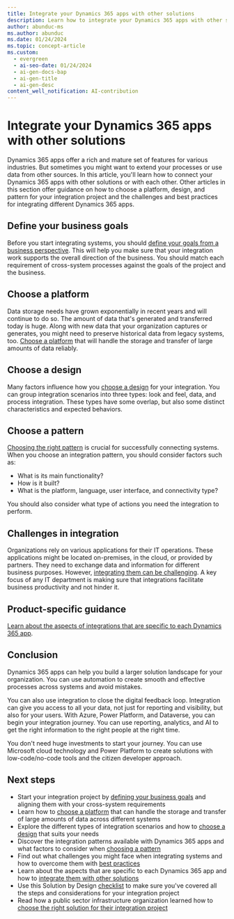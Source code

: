 ```yaml
---
title: Integrate your Dynamics 365 apps with other solutions
description: Learn how to integrate your Dynamics 365 apps with other solutions, with tips on choosing a platform, design, and pattern for your integration project.
author: abunduc-ms
ms.author: abunduc
ms.date: 01/24/2024
ms.topic: concept-article
ms.custom:
  - evergreen
  - ai-seo-date: 01/24/2024
  - ai-gen-docs-bap
  - ai-gen-title
  - ai-gen-desc
content_well_notification: AI-contribution
---
```


# Integrate your Dynamics 365 apps with other solutions

Dynamics 365 apps offer a rich and mature set of features for various industries. But sometimes you might want to extend your processes or use data from other sources. In this article, you'll learn how to connect your Dynamics 365 apps with other solutions or with each other. Other articles in this section offer guidance on how to choose a platform, design, and pattern for your integration project and the challenges and best practices for integrating different Dynamics 365 apps.

## Define your business goals

Before you start integrating systems, you should [define your goals from a business perspective](integrate-other-solutions-business-goals.md). This will help you make sure that your integration work supports the overall direction of the business. You should match each requirement of cross-system processes against the goals of the project and the business.

## Choose a platform

Data storage needs have grown exponentially in recent years and will continue to do so. The amount of data that's generated and transferred today is huge. Along with new data that your organization captures or generates, you might need to preserve historical data from legacy systems, too. [Choose a platform](integrate-other-solutions-choose-platform.md) that will handle the storage and transfer of large amounts of data reliably.

## Choose a design

Many factors influence how you [choose a design](integrate-other-solutions-choose-design.md) for your integration. You can group integration scenarios into three types: look and feel, data, and process integration. These types have some overlap, but also some distinct characteristics and expected behaviors.

## Choose a pattern

[Choosing the right pattern](integrate-other-solutions-choose-pattern.md) is crucial for successfully connecting systems. When you choose an integration pattern, you should consider factors such as:

- What is its main functionality?
- How is it built?
- What is the platform, language, user interface, and connectivity type?

You should also consider what type of actions you need the integration to perform.

## Challenges in integration

Organizations rely on various applications for their IT operations. These applications might be located on-premises, in the cloud, or provided by partners. They need to exchange data and information for different business purposes. However, [integrating them can be challenging](integrate-other-solutions-challenges.md). A key focus of any IT department is making sure that integrations facilitate business productivity and not hinder it.

## Product-specific guidance

[Learn about the aspects of integrations that are specific to each Dynamics 365 app](integrate-other-solutions-guidance-product.md).

## Conclusion

Dynamics 365 apps can help you build a larger solution landscape for your organization. You can use automation to create smooth and effective processes across systems and avoid mistakes.

You can also use integration to close the digital feedback loop. Integration can give you access to all your data, not just for reporting and visibility, but also for your users. With Azure, Power Platform, and Dataverse, you can begin your integration journey. You can use reporting, analytics, and AI to get the right information to the right people at the right time.

You don't need huge investments to start your journey. You can use Microsoft cloud technology and Power Platform to create solutions with low-code/no-code tools and the citizen developer approach.

## Next steps

- Start your integration project by [defining your business goals](integrate-other-solutions-business-goals.md) and aligning them with your cross-system requirements
- Learn how to [choose a platform](integrate-other-solutions-choose-platform.md) that can handle the storage and transfer of large amounts of data across different systems
- Explore the different types of integration scenarios and how to [choose a design](integrate-other-solutions-choose-design.md) that suits your needs
- Discover the integration patterns available with Dynamics 365 apps and what factors to consider when [choosing a pattern](integrate-other-solutions-choose-pattern.md)
- Find out what challenges you might face when integrating systems and how to overcome them with [best practices](integrate-other-solutions-challenges.md)
- Learn about the aspects that are specific to each Dynamics 365 app and how to [integrate them with other solutions](integrate-other-solutions-guidance-product.md)
- Use this Solution by Design [checklist](integrate-other-solutions-checklist.md) to make sure you've covered all the steps and considerations for your integration project
- Read how a public sector infrastructure organization learned how to [choose the right solution for their integration project](integrate-other-solutions-case-study.md)
